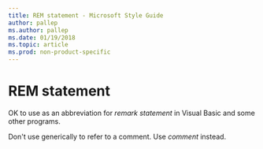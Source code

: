 ```yaml
---
title: REM statement - Microsoft Style Guide
author: pallep
ms.author: pallep
ms.date: 01/19/2018
ms.topic: article
ms.prod: non-product-specific
---
```


# REM statement

OK to use as an abbreviation for *remark statement* in Visual Basic and some other programs. 

Don't use generically to refer to a comment. Use *comment* instead.

